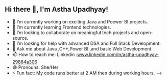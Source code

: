 ## Hi there 👋, I'm Astha Upadhyay!

- 🔭 I’m currently working on exciting Java and Poewer BI projects.
- 🌱 I’m currently learning Frontend technologies.
- 👯 I’m looking to collaborate on meaningful tech projects and open-source.
- 🤔 I’m looking for help with advanced DSA and Full Stack Development.
- 💬 Ask me about Java ,C++,Power BI ,and basic Web Development.
- 📫 How to reach me: Linkedin :www.linkedin.com/in/astha-upadhyay-29884a306
- 😄 Pronouns: She/Her
- ⚡ Fun fact: My code runs better at 2 AM then during working hours. 
-->
